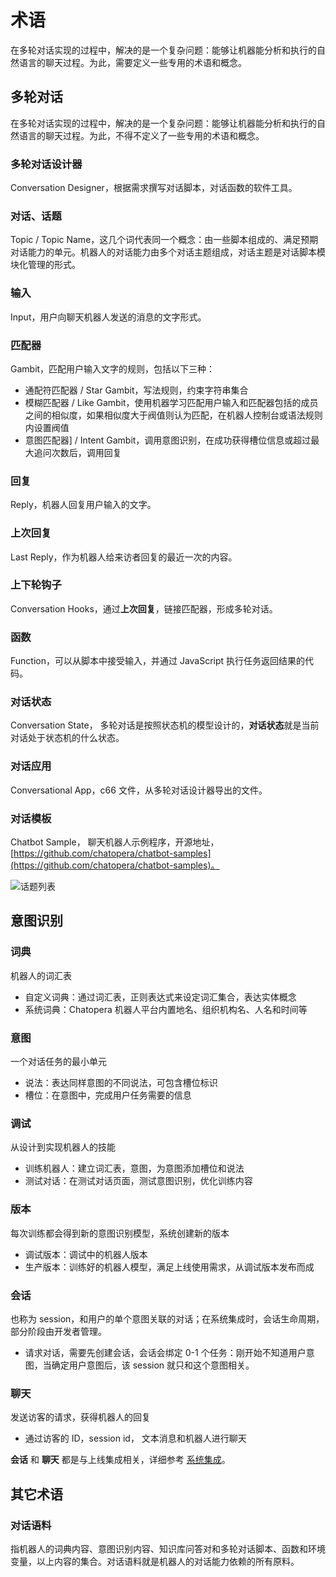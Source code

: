 # 术语

在多轮对话实现的过程中，解决的是一个复杂问题：能够让机器能分析和执行的自然语言的聊天过程。为此，需要定义一些专用的术语和概念。

## 多轮对话

在多轮对话实现的过程中，解决的是一个复杂问题：能够让机器能分析和执行的自然语言的聊天过程。为此，不得不定义了一些专用的术语和概念。

### 多轮对话设计器

Conversation Designer，根据需求撰写对话脚本，对话函数的软件工具。

### 对话、话题

Topic / Topic Name，这几个词代表同一个概念：由一些脚本组成的、满足预期对话能力的单元。机器人的对话能力由多个对话主题组成，对话主题是对话脚本模块化管理的形式。

### 输入

Input，用户向聊天机器人发送的消息的文字形式。

### 匹配器

Gambit，匹配用户输入文字的规则，包括以下三种：

* 通配符匹配器 / Star Gambit，写法规则，约束字符串集合
* 模糊匹配器 / Like Gambit，使用机器学习匹配用户输入和匹配器包括的成员之间的相似度，如果相似度大于阀值则认为匹配，在机器人控制台或语法规则内设置阀值
* 意图匹配器] / Intent Gambit，调用意图识别，在成功获得槽位信息或超过最大追问次数后，调用回复

### 回复

Reply，机器人回复用户输入的文字。

### 上次回复

Last Reply，作为机器人给来访者回复的最近一次的内容。

### 上下轮钩子

Conversation Hooks，通过**上次回复**，链接匹配器，形成多轮对话。

### 函数

Function，可以从脚本中接受输入，并通过 JavaScript 执行任务返回结果的代码。

### 对话状态

Conversation State， 多轮对话是按照状态机的模型设计的，**对话状态**就是当前对话处于状态机的什么状态。

### 对话应用

Conversational App，c66 文件，从多轮对话设计器导出的文件。

### 对话模板

Chatbot Sample， 聊天机器人示例程序，开源地址，[https://github.com/chatopera/chatbot-samples](https://github.com/chatopera/chatbot-samples)。

![话题列表](../../../images/products/cde/cde-15.png)

## 意图识别

### 词典

机器人的词汇表

* 自定义词典：通过词汇表，正则表达式来设定词汇集合，表达实体概念
* 系统词典：Chatopera 机器人平台内置地名、组织机构名、人名和时间等

### 意图

一个对话任务的最小单元

* 说法：表达同样意图的不同说法，可包含槽位标识
* 槽位：在意图中，完成用户任务需要的信息

### 调试

从设计到实现机器人的技能

* 训练机器人：建立词汇表，意图，为意图添加槽位和说法
* 测试对话：在测试对话页面，测试意图识别，优化训练内容

### 版本

每次训练都会得到新的意图识别模型，系统创建新的版本

* 调试版本：调试中的机器人版本
* 生产版本：训练好的机器人模型，满足上线使用需求，从调试版本发布而成

### 会话

也称为 session，和用户的单个意图关联的对话；在系统集成时，会话生命周期，部分阶段由开发者管理。

* 请求对话，需要先创建会话，会话会绑定 0-1 个任务：刚开始不知道用户意图，当确定用户意图后，该 session 就只和这个意图相关。

### 聊天

发送访客的请求，获得机器人的回复

* 通过访客的 ID，session id， 文本消息和机器人进行聊天

**会话** 和 **聊天** 都是与上线集成相关，详细参考 [系统集成](https://docs.chatopera.com/products/chatbot-platform/references/sdk/chatbot/chat.html#检索意图识别)。

## 其它术语

### 对话语料

指机器人的词典内容、意图识别内容、知识库问答对和多轮对话脚本、函数和环境变量，以上内容的集合。对话语料就是机器人的对话能力依赖的所有原料。
